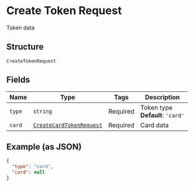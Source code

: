 
# Create Token Request

Token data

## Structure

`CreateTokenRequest`

## Fields

| Name | Type | Tags | Description |
|  --- | --- | --- | --- |
| `type` | `string` | Required | Token type<br>**Default**: `'card'` |
| `card` | [`CreateCardTokenRequest`](../../doc/models/create-card-token-request.md) | Required | Card data |

## Example (as JSON)

```json
{
  "type": "card",
  "card": null
}
```

